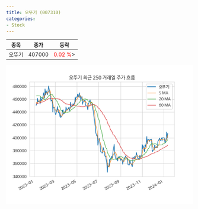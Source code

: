 ```yaml
---
title: 오뚜기 (007310)
categories:
- Stock
---
```


|종목|종가|등락|
|----|----|----|
|오뚜기|407000|<span style="color: red">0.02 %</span>>|

<!-- more -->

![007310](/assets/images/stock/007310.png)